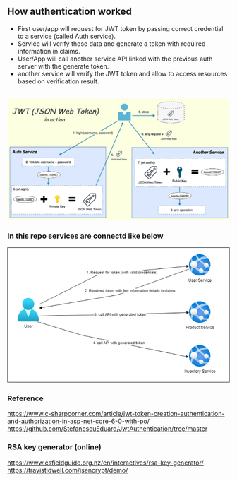 ## How authentication worked
- First user/app will request for JWT token by passing correct credential to a service (called Auth service).
- Service will verify those data and generate a token with required information in claims.
- User/App will call another service API linked with the previous auth server with the generate token.
- another service will verify the JWT token and allow to access resources based on verification result.

\
![Auth Flow](AuthFlow.jpg)
### In this repo services are connectd like below
![Secure API with JWT](SecureAPIWithJWT.drawio.png)

### Reference 
https://www.c-sharpcorner.com/article/jwt-token-creation-authentication-and-authorization-in-asp-net-core-6-0-with-po/ \
https://github.com/StefanescuEduard/JwtAuthentication/tree/master

### RSA key generator (online)
https://www.csfieldguide.org.nz/en/interactives/rsa-key-generator/ \
https://travistidwell.com/jsencrypt/demo/
